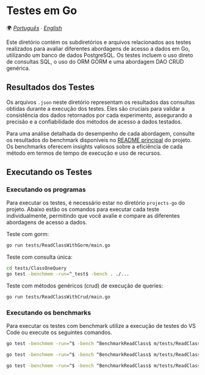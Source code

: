 # Testes em Go

🌍 *[Português](README.md) ∙ [English](README_en.md)*

Este diretório contém os subdiretórios e arquivos relacionados aos testes realizados para avaliar diferentes abordagens de acesso a dados em Go, utilizando um banco de dados PostgreSQL. Os testes incluem o uso direto de consultas SQL, o uso do ORM GORM e uma abordagem DAO CRUD genérica.

## Resultados dos Testes

Os arquivos `.json` neste diretório representam os resultados das consultas obtidas durante a execução dos testes. Eles são cruciais para validar a consistência dos dados retornados por cada experimento, assegurando a precisão e a confiabilidade dos métodos de acesso a dados testados.

Para uma análise detalhada do desempenho de cada abordagem, consulte os resultados do benchmark disponíveis no [README principal](../README.md) do projeto. Os benchmarks oferecem insights valiosos sobre a eficiência de cada método em termos de tempo de execução e uso de recursos.

## Executando os Testes

### Executando os programas

Para executar os testes, é necessário estar no diretório `projects-go` do projeto. Abaixo estão os comandos para executar cada teste individualmente, permitindo que você avalie e compare as diferentes abordagens de acesso a dados.

Teste com gorm:
```bash
go run tests/ReadClassWithGorm/main.go
```

Teste com consulta única:
```bash
cd tests/ClassOneQuery
go test -benchmem -run=^_test$ -bench . ./...
```

Teste com métodos genéricos (crud) de execução de queries:
```bash
go run tests/ReadClassWithCrud/main.go
```

### Executando os benchmarks

Para executar os testes com benchmark utilize a execução de testes do VS Code ou execute os seguintes comandos.

```bash
go test -benchmem -run=^$ -bench ^BenchmarkReadClass$ m/tests/ReadClassWithGorm
```

```bash
go test -benchmem -run=^$ -bench ^BenchmarkReadClass$ m/tests/ReadClassOneQuery
```

```bash
go test -benchmem -run=^$ -bench ^BenchmarkReadClass$ m/tests/ReadClassWithCrud
```